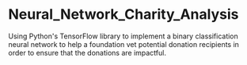 # Neural_Network_Charity_Analysis
Using Python's TensorFlow library to implement a binary classification neural network to help a foundation vet potential donation recipients in order to ensure that the donations are impactful. 
